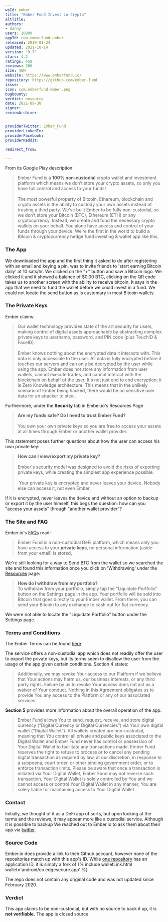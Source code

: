 ```yaml
---
wsId: ember
title: "Ember Fund Invest in Crypto"
altTitle: 
authors:
- danny
users: 10000
appId: com.emberfund.ember
released: 2019-01-24
updated: 2021-10-14
version: "9.7"
stars: 4.2
ratings: 458
reviews: 266
size: 48M
website: https://www.emberfund.io/
repository: https://github.com/ember-fund
issue: 
icon: com.emberfund.ember.png
bugbounty: 
verdict: nosource
date: 2021-09-30
signer: 
reviewArchive:


providerTwitter: Ember_Fund
providerLinkedIn: 
providerFacebook: 
providerReddit: 

redirect_from:

---
```



From its Google Play description:

> Ember Fund is a **100% non-custodial** crypto wallet and investment platform which means we don’t store your crypto assets, so only you have full control and access to your funds!<br><br>
The most powerful property of Bitcoin, Ethereum, blockchain and crypto assets is the ability to custody your own assets instead of trusting a third party. We’ve built Ember to be fully non-custodial, so we don’t store your Bitcoin (BTC), Ethereum (ETH) or any cryptocurrency. Instead, we create and fund the necessary crypto wallets on your behalf. You alone have access and control of your funds through your device. We’re the first in the world to build a Bitcoin & cryptocurrency hedge fund investing & wallet app like this.

### The App

We downloaded the app and the first thing it asked to do after registering with an email and keying a pin, was to invite friends to 'start earning Bitcoin daily' at 10 sats/hr. We clicked on the "+" button and saw a Bitcoin logo. We clicked it and it showed a balance of $0.00 BTC, clicking on the QR code takes us to another screen with the ability to receive bitcoin. It says in the app that we need to fund the wallet before we could invest in a fund. We could not locate the send button as is customary in most Bitcoin wallets.

### The Private Keys

Ember claims:

>Our wallet technology provides state of the art security for users, making control of digital assets approachable by abstracting complex private keys to username, password, and PIN code (plus TouchID & FaceID).<br><br>
Ember knows nothing about the encrypted data it interacts with. This data is only accessible to the user. All data is fully encrypted before it touches our servers and can only be decrypted by the user while using the app. Ember does not store any information from user wallets, cannot execute trades, and cannot interact with the blockchain on behalf of the user. It's not just end to end encryption; it is Zero Knowledge architecture. This means that in the unlikely scenario of Ember being hacked, there would be no sensitive user data for an attacker to steal.

Furthermore, under the **Security** tab in Ember.io's Resources Page

> **Are my funds safe? Do I need to trust Ember Fund?**<br><br>
You own your own private keys so you are free to access your assets at all times through Ember or another wallet provider.

This statement poses further questions about how the user can access his own private key:

> **How can I view/export my private key?**<br><br>
Ember's security model was designed to avoid the risks of exporting private keys, while creating the simplest app experience possible.<br><br>‍
‍Your private key is encrypted and never leaves your device. Nobody else can access it, not even Ember.

If it is encrypted, never leaves the device and without an option to backup or export it by the user himself, this begs the question: how can you "access your assets" through "another wallet provider"?

### The Site and FAQ 

Ember.io's [FAQs](https://www.emberfund.io/resources) read:
> Ember Fund is a non-custodial DeFi platform, which means only you have access to your **private keys**, no personal information (aside from your email) is stored, 

We're still looking for a way to Send BTC from the wallet so we searched the site and found this information once you click on 'Withdrawing' under the [Resources](https://www.emberfund.io/resources) page:

> **How do I withdraw from my portfolio?**<br>
To withdraw from your portfolio, simply tap the “Liquidate Portfolio” button on the Settings page in the app. Your portfolio will be sold into Bitcoin that goes directly to your Ember wallet. From there, you can send your Bitcoin to any exchange to cash out for fiat currency. 

We were not able to locate the "Liquidate Portfolio" button under the Settings page. 

### Terms and Conditions

The Ember Terms can be found [here](https://www.emberfund.io/resources#w-tabs-0-data-w-pane-13).

The service offers a non-custodial app which does not readily offer the user to export the private keys, but its terms seem to disallow the user from the usage of the app given certain conditions. Section 4 states:

> Additionally, we may revoke Your access to our Platform if we believe that Your actions may harm us, our business interests, or any third party rights.  Failure by us to revoke Your access does not act as a waiver of Your conduct.  Nothing in this Agreement obligates us to provide You any access to the Platform or any of our associated services.

**Section 5** provides more information about the overall operation of the app:

> Ember Fund allows You to send, request, receive, and store digital currency (“Digital Currency or Digital Currencies”) via Your own digital wallet (“Digital Wallet”).  All wallets created are non-custodial, meaning that You control all private and public keys associated to the Digital Wallet and Ember Fund never has control or possession of Your Digital Wallet to facilitate any transactions made. Ember Fund reserves the right to refuse to process or to cancel any pending digital transaction as required by law, at our discretion, in response to a subpoena, court order, or other binding government order, or to enforce transaction limits. Please be aware that once a transaction is initiated via Your Digital Wallet, Ember Fund may not reverse such transaction, Your Digital Wallet is solely controlled by You and we cannot access or control Your Digital Wallet in any manner, You are solely liable for maintaining access to Your Digital Wallet . 

### Contact

Initially, we thought of it as a DeFi app of sorts, but upon looking at the terms and the reviews, it may appear more like a custodial service. Although it is possible to backup 
We reached out to Ember.io to ask them about their app via [twitter](https://twitter.com/dannybuntu/status/1440227344258527237).

### Source Code
Ember.io does provide a link to their Github account, however none of the repositories match up with this app's ID. While [one repository](https://github.com/ember-fund/edge-react-gui) has an application ID, it is simply a fork of {% include walletLink.html wallet='android/co.edgesecure.app' %}

The repo does not contain any original code and was not updated since February 2020.

### Verdict
This app claims to be non-custodial, but with no source to back it up, it is **not verifiable.** The app is closed source.
